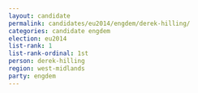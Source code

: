 ```yaml
---
layout: candidate
permalink: candidates/eu2014/engdem/derek-hilling/
categories: candidate engdem
election: eu2014
list-rank: 1
list-rank-ordinal: 1st
person: derek-hilling
region: west-midlands
party: engdem
---
```

